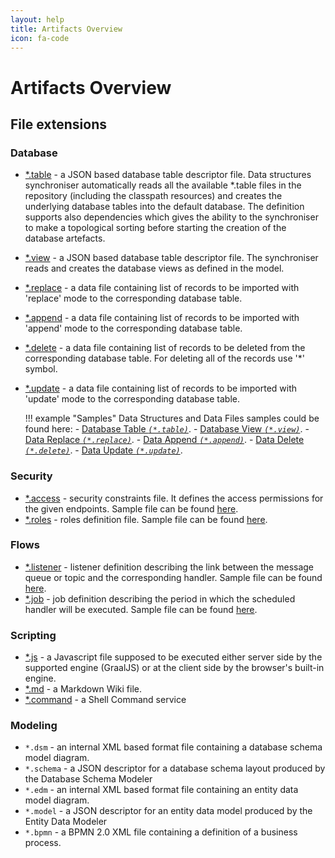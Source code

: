 ```yaml
---
layout: help
title: Artifacts Overview
icon: fa-code
---
```


Artifacts Overview
===


## File extensions

### Database

  - [*.table](https://github.com/eclipse/dirigible/tree/master/modules/database/database-data-structures) - a JSON based database table descriptor file. Data structures synchroniser automatically reads all the available *.table files in the repository (including the classpath resources) and creates the underlying database tables into the default database. The definition supports also dependencies which gives the ability to the synchroniser to make a topological sorting before starting the creation of the database artefacts.

  - [*.view](https://github.com/eclipse/dirigible/tree/master/modules/database/database-data-structures) - a JSON based database table descriptor file. The synchroniser reads and creates the database views as defined in the model.

  - [*.replace](https://github.com/eclipse/dirigible/tree/master/modules/database/database-data-structures) - a data file containing list of records to be imported with 'replace' mode to the corresponding database table.

  - [*.append](https://github.com/eclipse/dirigible/tree/master/modules/database/database-data-structures) - a data file containing list of records to be imported with 'append' mode to the corresponding database table.

  - [*.delete](https://github.com/eclipse/dirigible/tree/master/modules/database/database-data-structures) - a data file containing list of records to be deleted from the corresponding database table. For deleting all of the records use '*' symbol.

  - [*.update](https://github.com/eclipse/dirigible/tree/master/modules/database/database-data-structures) - a data file containing list of records to be imported with 'update' mode to the corresponding database table.

    !!! example "Samples"
        Data Structures and Data Files samples could be found here:
        - [Database Table _`(*.table)`_](https://github.com/eclipse/dirigible/blob/master/modules/database/database-data-structures/src/test/resources/orders.table).
        - [Database View _`(*.view)`_](https://github.com/eclipse/dirigible/blob/master/modules/database/database-data-structures/src/test/resources/orders.view).
        - [Data Replace _`(*.replace)`_](https://github.com/eclipse/dirigible/blob/master/modules/database/database-data-structures/src/test/resources/orders.replace).
        - [Data Append _`(*.append)`_](https://github.com/eclipse/dirigible/blob/master/modules/database/database-data-structures/src/test/resources/orders.append).
        - [Data Delete _`(*.delete)`_](https://github.com/eclipse/dirigible/blob/master/modules/database/database-data-structures/src/test/resources/orders.delete).
        - [Data Update _`(*.update)`_](https://github.com/eclipse/dirigible/blob/master/modules/database/database-data-structures/src/test/resources/orders.update).

### Security

  - [*.access](https://github.com/eclipse/dirigible/tree/master/modules/core/core-security) - security constraints file. It defines the access permissions for the given endpoints. Sample file can be found [here](https://github.com/eclipse/dirigible/blob/master/modules/core/core-security/src/test/resources/META-INF/dirigible/access/test.access).
  - [*.roles](https://github.com/eclipse/dirigible/tree/master/modules/core/core-security) - roles definition file. Sample file can be found [here](https://github.com/eclipse/dirigible/blob/master/modules/core/core-security/src/test/resources/access/test.roles).

### Flows

  - [*.listener](https://github.com/eclipse/dirigible/tree/master/modules/engines/engine-listener) - listener definition describing the link between the message queue or topic and the corresponding handler. Sample file can be found [here](https://github.com/eclipse/dirigible/blob/master/modules/engines/engine-listener/src/test/resources/control/control.listener).
  - [*.job](https://github.com/eclipse/dirigible/tree/master/modules/engines/engine-job) - job definition describing the period in which the scheduled handler will be executed. Sample file can be found [here](https://github.com/eclipse/dirigible/blob/master/modules/engines/engine-job/src/test/resources/control/control.job).

### Scripting

  - [*.js](https://github.com/eclipse/dirigible/tree/master/modules/engines/engine-javascript-graalvm) - a Javascript file supposed to be executed either server side by the supported engine (GraalJS) or at the client side by the browser's built-in engine.
  - [*.md](https://github.com/eclipse/dirigible/tree/master/modules/engines/engine-wiki) - a Markdown Wiki file.
  - [*.command](https://github.com/eclipse/dirigible/tree/master/modules/engines/engine-command) - a Shell Command service

### Modeling

  - `*.dsm` - an internal XML based format file containing a database schema model diagram.
  - `*.schema` - a JSON descriptor for a database schema layout produced by the Database Schema Modeler 
  - `*.edm` - an internal XML based format file containing an entity data model diagram.
  - `*.model` - a JSON descriptor for an entity data model produced by the Entity Data Modeler
  - `*.bpmn` - a BPMN 2.0 XML file containing a definition of a business process.

